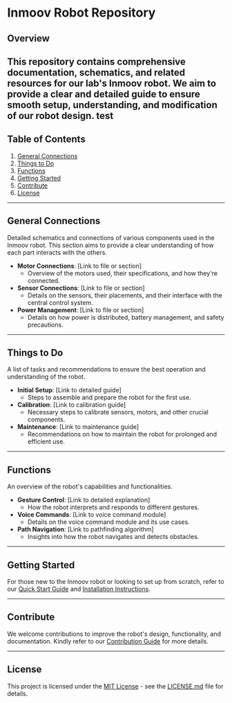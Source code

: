 # Inmoov Robot Repository

## Overview

This repository contains comprehensive documentation, schematics, and related resources for our lab's Inmoov robot. We aim to provide a clear and detailed guide to ensure smooth setup, understanding, and modification of our robot design.
test
---

## Table of Contents

1. [General Connections](#general-connections)
2. [Things to Do](#things-to-do)
3. [Functions](#functions)
4. [Getting Started](#getting-started)
5. [Contribute](#contribute)
6. [License](#license)

---

## General Connections

Detailed schematics and connections of various components used in the Inmoov robot. This section aims to provide a clear understanding of how each part interacts with the others.

- **Motor Connections**: [Link to file or section]
  - Overview of the motors used, their specifications, and how they're connected.
- **Sensor Connections**: [Link to file or section]
  - Details on the sensors, their placements, and their interface with the central control system.
- **Power Management**: [Link to file or section]
  - Details on how power is distributed, battery management, and safety precautions.

---

## Things to Do

A list of tasks and recommendations to ensure the best operation and understanding of the robot.

- **Initial Setup**: [Link to detailed guide]
  - Steps to assemble and prepare the robot for the first use.
- **Calibration**: [Link to calibration guide]
  - Necessary steps to calibrate sensors, motors, and other crucial components.
- **Maintenance**: [Link to maintenance guide]
  - Recommendations on how to maintain the robot for prolonged and efficient use.

---

## Functions

An overview of the robot's capabilities and functionalities.

- **Gesture Control**: [Link to detailed explanation]
  - How the robot interprets and responds to different gestures.
- **Voice Commands**: [Link to voice command module]
  - Details on the voice command module and its use cases.
- **Path Navigation**: [Link to pathfinding algorithm]
  - Insights into how the robot navigates and detects obstacles.

---

## Getting Started

For those new to the Inmoov robot or looking to set up from scratch, refer to our [Quick Start Guide](#) and [Installation Instructions](#).

---

## Contribute

We welcome contributions to improve the robot's design, functionality, and documentation. Kindly refer to our [Contribution Guide](#) for more details.

---

## License

This project is licensed under the [MIT License](#) - see the [LICENSE.md](#) file for details.
